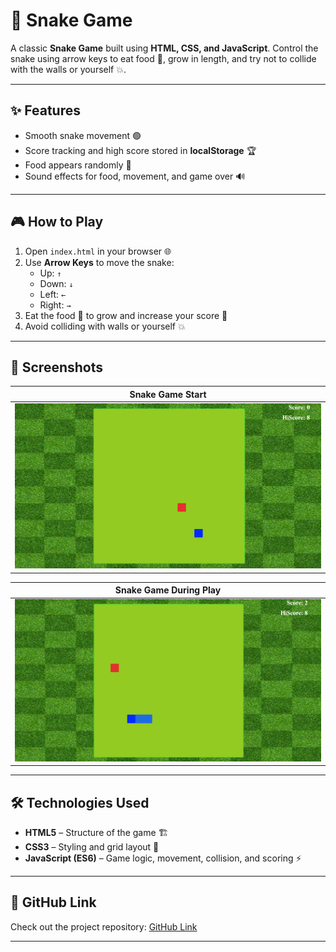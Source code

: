 # 🐍 Snake Game

A classic **Snake Game** built using **HTML, CSS, and JavaScript**. Control the snake using arrow keys to eat food 🍎, grow in length, and try not to collide with the walls or yourself 💥.  

---

## ✨ Features

- Smooth snake movement 🟢  
- Score tracking and high score stored in **localStorage** 🏆  
- Food appears randomly 🍎  
- Sound effects for food, movement, and game over 🔊  

---

## 🎮 How to Play

1. Open `index.html` in your browser 🌐  
2. Use **Arrow Keys** to move the snake:  
   - Up: `↑`  
   - Down: `↓`  
   - Left: `←`  
   - Right: `→`  
3. Eat the food 🍎 to grow and increase your score 💯  
4. Avoid colliding with walls or yourself 💥  

---

## 📸 Screenshots

| Snake Game Start | 
|-----------------|
| ![Snake Game 1](snakeG1.png) | 

|Snake Game During Play |
|----------------------|
|![Snake Game 2](snakeG2.png) |
---

## 🛠️ Technologies Used

- **HTML5** – Structure of the game 🏗️  
- **CSS3** – Styling and grid layout 🎨  
- **JavaScript (ES6)** – Game logic, movement, collision, and scoring ⚡  

---

## 🔗 GitHub Link

Check out the project repository: [GitHub Link](https://github.com/yourusername/snake-game)  

---


